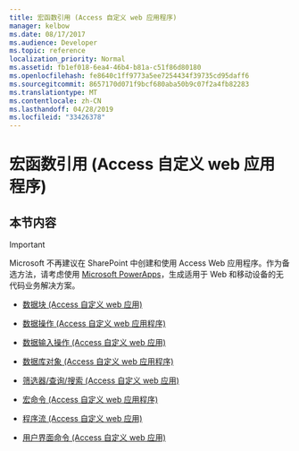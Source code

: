 ```yaml
---
title: 宏函数引用 (Access 自定义 web 应用程序)
manager: kelbow
ms.date: 08/17/2017
ms.audience: Developer
ms.topic: reference
localization_priority: Normal
ms.assetid: fb1ef018-6ea4-46b4-b81a-c51f86d80180
ms.openlocfilehash: fe8640c1ff9773a5ee7254434f39735cd95daff6
ms.sourcegitcommit: 8657170d071f9bcf680aba50b9c07f2a4fb82283
ms.translationtype: MT
ms.contentlocale: zh-CN
ms.lasthandoff: 04/28/2019
ms.locfileid: "33426378"
---
```

# <a name="macro-function-reference-access-custom-web-app"></a>宏函数引用 (Access 自定义 web 应用程序)

## <a name="in-this-section"></a>本节内容

> [!IMPORTANT]
> Microsoft 不再建议在 SharePoint 中创建和使用 Access Web 应用程序。作为备选方法，请考虑使用 [Microsoft PowerApps](https://powerapps.microsoft.com/en-us/)，生成适用于 Web 和移动设备的无代码业务解决方案。 
  
- [数据块 (Access 自定义 web 应用)](data-blocksaccess-custom-web-app.md)
    
- [数据操作 (Access 自定义 web 应用程序)](data-actions-access-custom-web-app.md)
    
- [数据输入操作 (Access 自定义 web 应用)](data-entry-operations-access-custom-web-app.md)
    
- [数据库对象 (Access 自定义 web 应用程序)](database-objects-access-custom-web-app.md)
    
- [筛选器/查询/搜索 (Access 自定义 web 应用)](filter-query-search-access-custom-web-app.md)
    
- [宏命令 (Access 自定义 web 应用程序)](macro-commands-access-custom-web-app.md)
    
- [程序流 (Access 自定义 web 应用)](program-flow-access-custom-web-app.md)
    
- [用户界面命令 (Access 自定义 web 应用)](user-interface-commands-access-custom-web-app.md)
    

